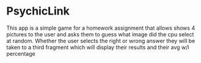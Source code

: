 # PsychicLink
This app is a simple game for a homework assignment that allows shows 4 pictures to the user and asks them to guess what image did the cpu select at random. Whether the user selects the right or wrong answer they will be taken to a third fragment which will display their results and their avg w/l percentage
